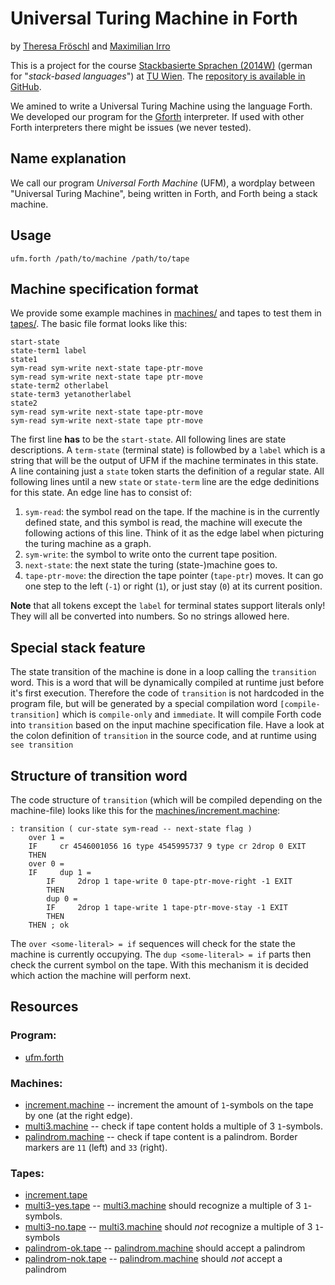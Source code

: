 # Universal Turing Machine in Forth

by [Theresa Fröschl](https://github.com/theresa77) and [Maximilian Irro](https://github.com/mpgirro)

This is a project for the course [Stackbasierte Sprachen (2014W)](http://www.complang.tuwien.ac.at/anton/lvas/stack.html) (german for "*stack-based languages*") at [TU Wien](http://www.informatik.tuwien.ac.at/english). The [repository is available in GitHub](https://github.com/mpgirro/universal-forth-machine).

We amined to write a Universal Turing Machine using the language Forth. We developed our program for the [Gforth](http://www.complang.tuwien.ac.at/forth/gforth/Docs-html/index.html#Top) interpreter. If used with other Forth interpreters there might be issues (we never tested).

## Name explanation

We call our program *Universal Forth Machine* (UFM), a wordplay between "Universal Turing Machine", being written in Forth, and Forth being a stack machine.

## Usage

	ufm.forth /path/to/machine /path/to/tape

## Machine specification format

We provide some example machines in [machines/](machines/) and tapes to test them in [tapes/](tapes/). The basic file format looks like this:

	start-state
	state-term1 label
	state1
	sym-read sym-write next-state tape-ptr-move
	sym-read sym-write next-state tape ptr-move
	state-term2 otherlabel
	state-term3 yetanotherlabel
	state2
	sym-read sym-write next-state tape-ptr-move
	sym-read sym-write next-state tape ptr-move

The first line **has** to be the `start-state`. All following lines are state descriptions. A `term-state` (terminal state) is followbed by a `label` which is a string that will be the output of UFM if the machine terminates in this state. A line containing just a `state` token starts the definition of a regular state. All following lines until a new `state` or `state-term` line are the edge dedinitions for this state. An edge line has to consist of:

1. `sym-read`: the symbol read on the tape. If the machine is in the currently defined state, and this symbol is read, the machine will execute the following actions of this line. Think of it as the edge label when picturing the turing machine as a graph.  
2. `sym-write`: the symbol to write onto the current tape position.
3. `next-state`: the next state the turing (state-)machine goes to.
4. `tape-ptr-move`: the direction the tape pointer (`tape-ptr`) moves. It can go one step to the left (`-1`) or right (`1`), or just stay (`0`) at its current position.

**Note** that all tokens except the `label` for terminal states support literals only! They will all be converted into numbers. So no strings allowed here.

## Special stack feature

The state transition of the machine is done in a loop calling the `transition` word. This is a word that will be dynamically compiled at runtime just before it's first execution. Therefore the code of `transition` is not hardcoded in the program file, but will be generated by a special compilation word `[compile-transition]` which is `compile-only` and `immediate`. It will compile Forth code into `transition` based on the input machine specification file. Have a look at the colon definition of `transition` in the source code, and at runtime using `see transition`

## Structure of transition word

The code structure of `transition` (which will be compiled depending on the machine-file) looks like this for the [machines/increment.machine](machines/increment.machine):

```forth
: transition ( cur-state sym-read -- next-state flag )
	over 1 =
	IF     cr 4546001056 16 type 4545995737 9 type cr 2drop 0 EXIT
	THEN
	over 0 =
	IF     dup 1 =
		IF     2drop 1 tape-write 0 tape-ptr-move-right -1 EXIT
		THEN
		dup 0 =
		IF     2drop 1 tape-write 1 tape-ptr-move-stay -1 EXIT
		THEN
	THEN ; ok
```

The `over <some-literal> = if` sequences will check for the state the machine is currently occupying. The `dup <some-literal> = if` parts then check the current symbol on the tape. With this mechanism it is decided which action the machine will perform next.

## Resources

### Program:

+ [ufm.forth](ufm.forth)

### Machines:

+ [increment.machine](machines/increment.machine) -- increment the amount of `1`-symbols on the tape by one (at the right edge).
+ [multi3.machine](machines/multi3.machine) -- check if tape content holds a multiple of 3 `1`-symbols.
+ [palindrom.machine](machines/palindrom.machine) -- check if tape content is a palindrom. Border markers are `11` (left) and `33` (right).

### Tapes:

+ [increment.tape](tapes/increment.tape)
+ [multi3-yes.tape](tapes/multi3-yes.tape) -- [multi3.machine](machines/multi3.machine) should recognize a multiple of 3 `1`-symbols.
+ [multi3-no.tape](tapes/multi3-no.tape) -- [multi3.machine](machines/multi3.machine) should *not*  recognize a multiple of 3 `1`-symbols
+ [palindrom-ok.tape](tapes/palindrom-ok.tape) -- [palindrom.machine](machines/palindrom.machine) should accept a palindrom
+ [palindrom-nok.tape](tapes/palindrom-nok.tape) -- [palindrom.machine](machines/palindrom.machine) should *not* accept a palindrom
